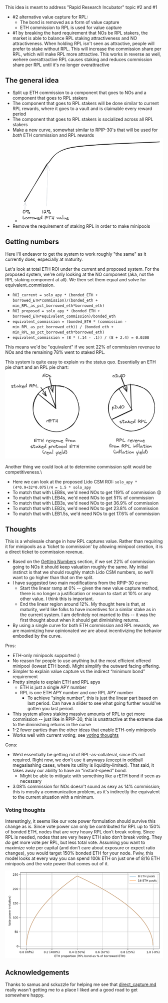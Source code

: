 This idea is meant to address "Rapid Research Incubator" topic #2 and #1
  - #2 alternative value capture for RPL:
    - The bond is removed as a form of value capture
    - ETH commission to RPL is used for value capture
  - #1 by breaking the hard requirement that NOs be RPL stakers, the market is able to balance RPL staking attractiveness and NO attractiveness. When holding RPL isn't seen as attractive, people will prefer to stake without RPL. This will increase the commission share per RPL, which will make RPL more attractive. This works in reverse as well, wehere overattractive RPL causes staking and reduces commission share per RPL until it's no longer overattractive 

## The general idea 
- Split up ETH commission to a component that goes to NOs and a component that goes to RPL stakers
- The component that goes to RPL stakers will be done similar to current RPL rewards, where it goes to a vault and is claimable every reward period
- The component that goes to RPL stakers is socialized across all RPL stakers
- Make a new curve, somewhat similar to RPIP-30's that will be used for _both_ ETH commission and RPL rewards
  - ![direct2_curve.png](direct2_curve.png)
- Remove the requirement of staking RPL in order to make minipools

## Getting numbers
Here I'll endeavor to get the system to work roughly "the same" as it currently does, especially at maturity.

Let's look at total ETH ROI under the current and proposed system. For the proposed system, we're only looking at the NO component (aka, not the RPL staking component at all). We then set them equal and solve for equivalent_commission.

- `ROI_current = solo_apy * (bonded_ETH + borrowed_ETH*commission)/(bonded_eth + min_RPL_as_pct_borrowed_eth*borrowed_eth)`
- `ROI_proposed = solo_apy * (bonded_ETH + borrowed_ETH*equivalent_commission)/bonded_eth`
- `equivalent_commission = (bonded_ETH * (commission - min_RPL_as_pct_borrowed_eth)) / (bonded_eth + min_RPL_as_pct_borrowed_eth*borrowed_eth)`
- `equivalent_commission = (8 * (.14 - .1)) / (8 + 2.4) = 0.0308`

This means we'd be "equivalent" if we sent 22% of commission revenue to NOs and the remaining 78% went to staked RPL.

This system is quite easy to explain vs the status quo. Essentially an ETH pie chart and an RPL pie chart:\
![Pie charts showing ETH and RPL revenue](direct_pie_charts.png)

Another thing we could look at to determine commission split would be competitiveness.\
- Here we can look at the proposed Lido CSM ROI: `solo_apy * (4*0.9+32*0.075)/4 = 1.5 * solo_apy`
- To match that with LEB8s, we'd need NOs to get 119% of commission :stuck_out_tongue_winking_eye:
- To match that with LEB4s, we'd need NOs to get 51% of commission
- To match that with LEB3s, we'd need NOs to get 36.9% of commission
- To match that with LEB2s, we'd need NOs to get 23.8% of commission
- To match that with LEB1.5s, we'd need NOs to get 17.6% of commission

## Thoughts
This is a wholesale change in how RPL captures value. Rather than requiring it for minipools as a 'ticket to commission' by allowing minipool creation, it is a direct ticket to commission revenue.

- Based on the [Getting Numbers](#getting-numbers) section, if we set 22% of commission going to NOs it should keep valuation roughly the same. My initial instinct is that we should roughly match Lido CSM numbers, so we'll want to go higher than that on the split.
- I have suggested two main modifications from the RPIP-30 curve:
  - Start the linear ramp at 0% -- given the new value capture method, there is no longer a justification or reason to start at 10% or any other value. I think this is important.
  - End the linear region around 12%. My thought here is that, at maturity, we'd like folks to have incentives for a similar stake as in the current system. I am definitely not married to this -- it was the first thought about when it should get diminishing returns.
- By using a single curve for both ETH commission and RPL rewards, we are maximizing how opinionated we are about incentivizing the behavior embodied by the curve.

Pros:
- ETH-only minipools supported :)
- No reason for people to use anything but the most efficient offered minipool (lowest ETH bond). Might simplify the outward facing offering.
- Simpler to explain value capture vs the indirect “minimum bond” requirement
- Pretty simple to explain ETH and RPL apys
  - ETH is just a single APY number
  - RPL is one ETH APY number and one RPL APY number
    - To achieve "single number", this is just the linear part based on last period. Can have a slider to see what going further would've gotten you last period.
- This system allows staking massive amounts of RPL to get more commission -- just like in RPIP-30, this is unattractive at the extreme due to the diminishing returns in the curve
- 1-2 fewer parties than the other ideas that enable ETH-only minipools
- Works well with current voting; see [voting thoughts](#voting-thoughts)

Cons:
- We’d essentially be getting rid of RPL-as-collateral, since it’s not required. Right now, we don’t use it anyways (except in oddball megaslashing cases, where its utility is liquidity-limited). That said, it takes away our ability to have an “instant-speed” bond.
  - Might be able to mitigate with something like a rETH bond if seen as necessary
- 3.08% commission for NOs doesn't sound as sexy as 14% commission; this is mostly a communication problem, as it's indirectly the equivalent to the current situation with a minimum.

### Voting thoughts
Interestingly, it seems like our vote power formulation should survive this change as is. Since vote power can only be contributed for RPL up to 150% of bonded ETH, nodes that are very heavy RPL don’t break voting. Since RPL is needed, nodes that are very heavy ETH also don’t break voting. They _do_ get more vote per RPL, but less total vote. Assuming you want to maximize vote per capital (and don’t care about exposure or expect ratio changes), you would target 150% bonded ETH for your node. Fwiw, this model looks at every way you can spend 100k ETH on just one of 8/16 ETH minipools and the vote power that comes out of it.

![Chart showing vote power](direct_voting.png)

## Acknowledgements
Thanks to samus and sckuzzle for helping me see that [direct_capture.md](direct_capture.md) really wasn't getting me to a place I liked and a good road to get somewhere happy.